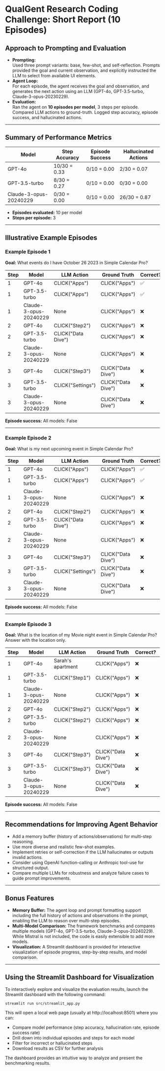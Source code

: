 # QualGent Research Coding Challenge: Short Report (10 Episodes)

## Approach to Prompting and Evaluation

- **Prompting:**  
  Used three prompt variants: base, few-shot, and self-reflection. Prompts provided the goal and current observation, and explicitly instructed the LLM to select from available UI elements.
- **Agent Loop:**  
  For each episode, the agent receives the goal and observation, and generates the next action using an LLM (GPT-4o, GPT-3.5-turbo, Claude-3-opus-20230229).
- **Evaluation:**  
  Ran the agent on **10 episodes per model**, 3 steps per episode. Compared LLM actions to ground-truth. Logged step accuracy, episode success, and hallucinated actions.

---

## Summary of Performance Metrics

| Model                  | Step Accuracy | Episode Success | Hallucinated Actions |
|------------------------|---------------|----------------|----------------------|
| GPT-4o                 | 10/30 = 0.33  | 0/10 = 0.00    | 2/30 = 0.07          |
| GPT-3.5-turbo          | 8/30 = 0.27   | 0/10 = 0.00    | 0/30 = 0.00          |
| Claude-3-opus-20240229 | 0/30 = 0.00   | 0/10 = 0.00    | 26/30 = 0.87         |

- **Episodes evaluated:** 10 per model
- **Steps per episode:** 3

---

## Illustrative Example Episodes

### Example Episode 1
**Goal:** What events do I have October 26 2023 in Simple Calendar Pro?

| Step | Model                  | LLM Action         | Ground Truth        | Correct? | Hallucination? |
|------|------------------------|--------------------|--------------------|----------|----------------|
| 1    | GPT-4o                 | CLICK("Apps")      | CLICK("Apps")      | ✅       |                |
| 1    | GPT-3.5-turbo          | CLICK("Apps")      | CLICK("Apps")      | ✅       |                |
| 1    | Claude-3-opus-20240229 | None               | CLICK("Apps")      | ❌       | ✅             |
| 2    | GPT-4o                 | CLICK("Step2")     | CLICK("Apps")      | ❌       |                |
| 2    | GPT-3.5-turbo          | CLICK("Data Dive") | CLICK("Apps")      | ❌       |                |
| 2    | Claude-3-opus-20240229 | None               | CLICK("Apps")      | ❌       | ✅             |
| 3    | GPT-4o                 | CLICK("Step3")     | CLICK("Data Dive") | ❌       |                |
| 3    | GPT-3.5-turbo          | CLICK("Settings")  | CLICK("Data Dive") | ❌       |                |
| 3    | Claude-3-opus-20240229 | None               | CLICK("Data Dive") | ❌       | ✅             |

**Episode success:** All models: False

---

### Example Episode 2
**Goal:** What is my next upcoming event in Simple Calendar Pro?

| Step | Model                  | LLM Action         | Ground Truth        | Correct? | Hallucination? |
|------|------------------------|--------------------|--------------------|----------|----------------|
| 1    | GPT-4o                 | CLICK("Apps")      | CLICK("Apps")      | ✅       |                |
| 1    | GPT-3.5-turbo          | CLICK("Apps")      | CLICK("Apps")      | ✅       |                |
| 1    | Claude-3-opus-20240229 | None               | CLICK("Apps")      | ❌       | ✅             |
| 2    | GPT-4o                 | CLICK("Step2")     | CLICK("Apps")      | ❌       |                |
| 2    | GPT-3.5-turbo          | CLICK("Data Dive") | CLICK("Apps")      | ❌       |                |
| 2    | Claude-3-opus-20240229 | None               | CLICK("Apps")      | ❌       | ✅             |
| 3    | GPT-4o                 | CLICK("Step3")     | CLICK("Data Dive") | ❌       |                |
| 3    | GPT-3.5-turbo          | CLICK("Settings")  | CLICK("Data Dive") | ❌       |                |
| 3    | Claude-3-opus-20240229 | None               | CLICK("Data Dive") | ❌       | ✅             |

**Episode success:** All models: False

---

### Example Episode 3
**Goal:** What is the location of my Movie night event in Simple Calendar Pro? Answer with the location only.

| Step | Model                  | LLM Action         | Ground Truth        | Correct? | Hallucination? |
|------|------------------------|--------------------|--------------------|----------|----------------|
| 1    | GPT-4o                 | Sarah's apartment  | CLICK("Apps")      | ❌       | ✅             |
| 1    | GPT-3.5-turbo          | CLICK("Step1")     | CLICK("Apps")      | ❌       |                |
| 1    | Claude-3-opus-20240229 | None               | CLICK("Apps")      | ❌       | ✅             |
| 2    | GPT-4o                 | CLICK("Step2")     | CLICK("Apps")      | ❌       |                |
| 2    | GPT-3.5-turbo          | CLICK("Step2")     | CLICK("Apps")      | ❌       |                |
| 2    | Claude-3-opus-20240229 | None               | CLICK("Apps")      | ❌       | ✅             |
| 3    | GPT-4o                 | CLICK("Step3")     | CLICK("Data Dive") | ❌       |                |
| 3    | GPT-3.5-turbo          | CLICK("Step3")     | CLICK("Data Dive") | ❌       |                |
| 3    | Claude-3-opus-20240229 | None               | CLICK("Data Dive") | ❌       | ✅             |

**Episode success:** All models: False

---

## Recommendations for Improving Agent Behavior

- Add a memory buffer (history of actions/observations) for multi-step reasoning.
- Use more diverse and realistic few-shot examples.
- Implement retries or self-correction if the LLM hallucinates or outputs invalid actions.
- Consider using OpenAI function-calling or Anthropic tool-use for structured output.
- Compare multiple LLMs for robustness and analyze failure cases to guide prompt improvements.

---

## Bonus Features

- **Memory Buffer:** The agent loop and prompt formatting support including the full history of actions and observations in the prompt, enabling the LLM to reason over multi-step episodes.
- **Multi-Model Comparison:** The framework benchmarks and compares multiple models (GPT-4o, GPT-3.5-turbo, Claude-3-opus-20240229). While Mistral is not included, the code is easily extensible to add more models.
- **Visualization:** A Streamlit dashboard is provided for interactive visualization of episode progress, step-by-step results, and model comparison.

---

## Using the Streamlit Dashboard for Visualization

To interactively explore and visualize the evaluation results, launch the Streamlit dashboard with the following command:

```
streamlit run src/streamlit_app.py
```

This will open a local web page (usually at http://localhost:8501) where you can:
- Compare model performance (step accuracy, hallucination rate, episode success rate)
- Drill down into individual episodes and steps for each model
- Filter for incorrect or hallucinated steps
- Download results as CSV for further analysis

The dashboard provides an intuitive way to analyze and present the benchmarking results. 